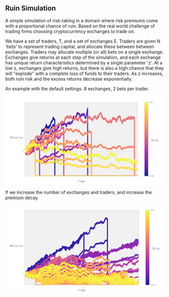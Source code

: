 Ruin Simulation
---------------

A simple simulation of risk-taking in a domain where risk premiums come with a
proportional chance of ruin. Based on the real world challenge of trading firms choosing
cryptocurrency exchanges to trade on.

We have a set of traders, T, and a set of exchanges E. Traders are given N 'bets' to
represent trading capital, and allocate these between between exchanges. Traders may
allocate multiple (or all) bets on a single exchange. Exchanges give returns at each
step of the simulation, and each exchange has unique return characteristics determined
by a single parameter 'z'. At a low z, exchanges give high returns, but there is also a
high chance that they will "explode" with a complete loss of funds to their traders. As
z increases, both ruin risk and the excess returns decrease exponentially.

An example with the default settings. 8 exchanges, 2 bets per trader.

![alttext](img/8-2.png)

If we increase the number of exchanges and traders, and increase the premium decay.

![alttext](img/20-3-high-premium-decay.png)
